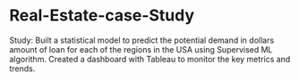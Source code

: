 # Real-Estate-case-Study
Study: Built a statistical model to predict the potential demand in dollars amount of loan
for each of the regions in the USA using Supervised ML algorithm. Created a dashboard with Tableau to
monitor the key metrics and trends.
